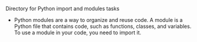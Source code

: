 Directory for Python import and modules tasks

- Python modules are a way to organize and reuse code. A module is a Python file that contains code, such as functions, classes, and variables. To use a module in your code, you need to import it.

